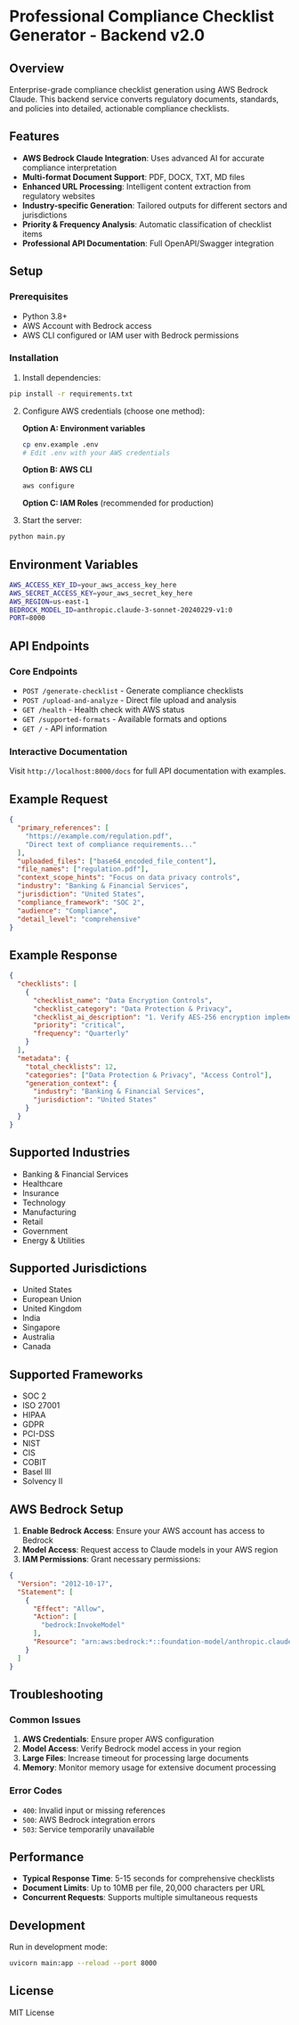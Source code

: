 # Professional Compliance Checklist Generator - Backend v2.0

## Overview

Enterprise-grade compliance checklist generation using AWS Bedrock Claude. This backend service converts regulatory documents, standards, and policies into detailed, actionable compliance checklists.

## Features

- **AWS Bedrock Claude Integration**: Uses advanced AI for accurate compliance interpretation
- **Multi-format Document Support**: PDF, DOCX, TXT, MD files
- **Enhanced URL Processing**: Intelligent content extraction from regulatory websites
- **Industry-specific Generation**: Tailored outputs for different sectors and jurisdictions
- **Priority & Frequency Analysis**: Automatic classification of checklist items
- **Professional API Documentation**: Full OpenAPI/Swagger integration

## Setup

### Prerequisites

- Python 3.8+
- AWS Account with Bedrock access
- AWS CLI configured or IAM user with Bedrock permissions

### Installation

1. Install dependencies:
```bash
pip install -r requirements.txt
```

2. Configure AWS credentials (choose one method):

   **Option A: Environment variables**
   ```bash
   cp env.example .env
   # Edit .env with your AWS credentials
   ```

   **Option B: AWS CLI**
   ```bash
   aws configure
   ```

   **Option C: IAM Roles** (recommended for production)

3. Start the server:
```bash
python main.py
```

## Environment Variables

```bash
AWS_ACCESS_KEY_ID=your_aws_access_key_here
AWS_SECRET_ACCESS_KEY=your_aws_secret_key_here
AWS_REGION=us-east-1
BEDROCK_MODEL_ID=anthropic.claude-3-sonnet-20240229-v1:0
PORT=8000
```

## API Endpoints

### Core Endpoints

- `POST /generate-checklist` - Generate compliance checklists
- `POST /upload-and-analyze` - Direct file upload and analysis
- `GET /health` - Health check with AWS status
- `GET /supported-formats` - Available formats and options
- `GET /` - API information

### Interactive Documentation

Visit `http://localhost:8000/docs` for full API documentation with examples.

## Example Request

```json
{
  "primary_references": [
    "https://example.com/regulation.pdf",
    "Direct text of compliance requirements..."
  ],
  "uploaded_files": ["base64_encoded_file_content"],
  "file_names": ["regulation.pdf"],
  "context_scope_hints": "Focus on data privacy controls",
  "industry": "Banking & Financial Services",
  "jurisdiction": "United States",
  "compliance_framework": "SOC 2",
  "audience": "Compliance",
  "detail_level": "comprehensive"
}
```

## Example Response

```json
{
  "checklists": [
    {
      "checklist_name": "Data Encryption Controls",
      "checklist_category": "Data Protection & Privacy",
      "checklist_ai_description": "1. Verify AES-256 encryption implemented for data at rest with documented key rotation every 90 days. 2. Confirm TLS 1.3 minimum for data in transit with certificate validation. 3. Test encryption key management system access controls and backup procedures.",
      "priority": "critical",
      "frequency": "Quarterly"
    }
  ],
  "metadata": {
    "total_checklists": 12,
    "categories": ["Data Protection & Privacy", "Access Control"],
    "generation_context": {
      "industry": "Banking & Financial Services",
      "jurisdiction": "United States"
    }
  }
}
```

## Supported Industries

- Banking & Financial Services
- Healthcare
- Insurance
- Technology
- Manufacturing
- Retail
- Government
- Energy & Utilities

## Supported Jurisdictions

- United States
- European Union
- United Kingdom
- India
- Singapore
- Australia
- Canada

## Supported Frameworks

- SOC 2
- ISO 27001
- HIPAA
- GDPR
- PCI-DSS
- NIST
- CIS
- COBIT
- Basel III
- Solvency II

## AWS Bedrock Setup

1. **Enable Bedrock Access**: Ensure your AWS account has access to Bedrock
2. **Model Access**: Request access to Claude models in your AWS region
3. **IAM Permissions**: Grant necessary permissions:

```json
{
  "Version": "2012-10-17",
  "Statement": [
    {
      "Effect": "Allow",
      "Action": [
        "bedrock:InvokeModel"
      ],
      "Resource": "arn:aws:bedrock:*::foundation-model/anthropic.claude-*"
    }
  ]
}
```

## Troubleshooting

### Common Issues

1. **AWS Credentials**: Ensure proper AWS configuration
2. **Model Access**: Verify Bedrock model access in your region
3. **Large Files**: Increase timeout for processing large documents
4. **Memory**: Monitor memory usage for extensive document processing

### Error Codes

- `400`: Invalid input or missing references
- `500`: AWS Bedrock integration errors
- `503`: Service temporarily unavailable

## Performance

- **Typical Response Time**: 5-15 seconds for comprehensive checklists
- **Document Limits**: Up to 10MB per file, 20,000 characters per URL
- **Concurrent Requests**: Supports multiple simultaneous requests

## Development

Run in development mode:
```bash
uvicorn main:app --reload --port 8000
```

## License

MIT License 